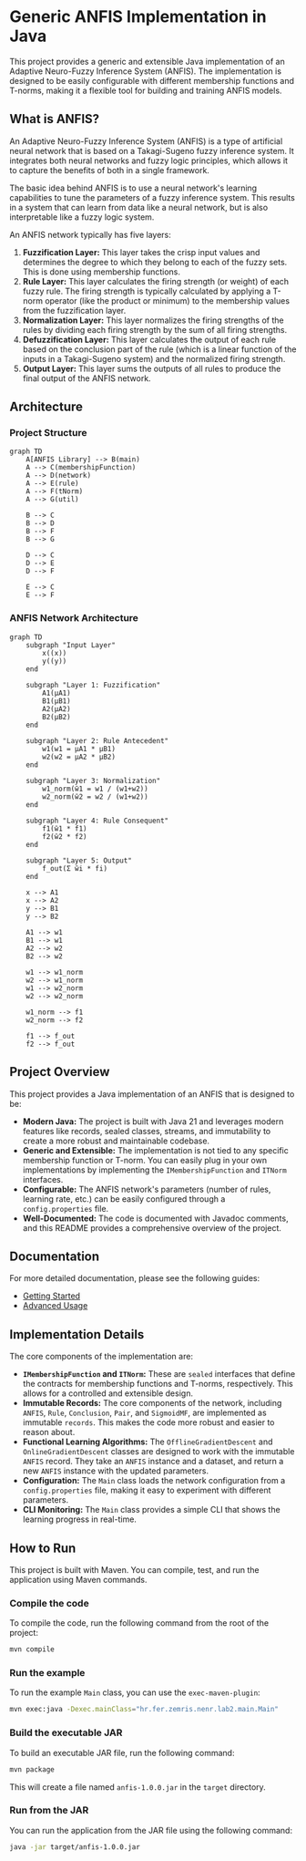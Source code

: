 # Generic ANFIS Implementation in Java

This project provides a generic and extensible Java implementation of an Adaptive Neuro-Fuzzy Inference System (ANFIS). The implementation is designed to be easily configurable with different membership functions and T-norms, making it a flexible tool for building and training ANFIS models.

## What is ANFIS?

An Adaptive Neuro-Fuzzy Inference System (ANFIS) is a type of artificial neural network that is based on a Takagi-Sugeno fuzzy inference system. It integrates both neural networks and fuzzy logic principles, which allows it to capture the benefits of both in a single framework.

The basic idea behind ANFIS is to use a neural network's learning capabilities to tune the parameters of a fuzzy inference system. This results in a system that can learn from data like a neural network, but is also interpretable like a fuzzy logic system.

An ANFIS network typically has five layers:

1.  **Fuzzification Layer:** This layer takes the crisp input values and determines the degree to which they belong to each of the fuzzy sets. This is done using membership functions.
2.  **Rule Layer:** This layer calculates the firing strength (or weight) of each fuzzy rule. The firing strength is typically calculated by applying a T-norm operator (like the product or minimum) to the membership values from the fuzzification layer.
3.  **Normalization Layer:** This layer normalizes the firing strengths of the rules by dividing each firing strength by the sum of all firing strengths.
4.  **Defuzzification Layer:** This layer calculates the output of each rule based on the conclusion part of the rule (which is a linear function of the inputs in a Takagi-Sugeno system) and the normalized firing strength.
5.  **Output Layer:** This layer sums the outputs of all rules to produce the final output of the ANFIS network.

## Architecture

### Project Structure

```mermaid
graph TD
    A[ANFIS Library] --> B(main)
    A --> C(membershipFunction)
    A --> D(network)
    A --> E(rule)
    A --> F(tNorm)
    A --> G(util)

    B --> C
    B --> D
    B --> F
    B --> G

    D --> C
    D --> E
    D --> F

    E --> C
    E --> F
```

### ANFIS Network Architecture

```mermaid
graph TD
    subgraph "Input Layer"
        x((x))
        y((y))
    end

    subgraph "Layer 1: Fuzzification"
        A1(μA1)
        B1(μB1)
        A2(μA2)
        B2(μB2)
    end

    subgraph "Layer 2: Rule Antecedent"
        w1(w1 = μA1 * μB1)
        w2(w2 = μA2 * μB2)
    end

    subgraph "Layer 3: Normalization"
        w1_norm(w̄1 = w1 / (w1+w2))
        w2_norm(w̄2 = w2 / (w1+w2))
    end

    subgraph "Layer 4: Rule Consequent"
        f1(w̄1 * f1)
        f2(w̄2 * f2)
    end

    subgraph "Layer 5: Output"
        f_out(Σ w̄i * fi)
    end

    x --> A1
    x --> A2
    y --> B1
    y --> B2

    A1 --> w1
    B1 --> w1
    A2 --> w2
    B2 --> w2

    w1 --> w1_norm
    w2 --> w1_norm
    w1 --> w2_norm
    w2 --> w2_norm

    w1_norm --> f1
    w2_norm --> f2

    f1 --> f_out
    f2 --> f_out
```

## Project Overview

This project provides a Java implementation of an ANFIS that is designed to be:

*   **Modern Java:** The project is built with Java 21 and leverages modern features like records, sealed classes, streams, and immutability to create a more robust and maintainable codebase.
*   **Generic and Extensible:** The implementation is not tied to any specific membership function or T-norm. You can easily plug in your own implementations by implementing the `IMembershipFunction` and `ITNorm` interfaces.
*   **Configurable:** The ANFIS network's parameters (number of rules, learning rate, etc.) can be easily configured through a `config.properties` file.
*   **Well-Documented:** The code is documented with Javadoc comments, and this README provides a comprehensive overview of the project.

## Documentation

For more detailed documentation, please see the following guides:

*   [Getting Started](./docs/GettingStarted.md)
*   [Advanced Usage](./docs/AdvancedUsage.md)

## Implementation Details

The core components of the implementation are:

*   **`IMembershipFunction` and `ITNorm`:** These are `sealed` interfaces that define the contracts for membership functions and T-norms, respectively. This allows for a controlled and extensible design.
*   **Immutable Records:** The core components of the network, including `ANFIS`, `Rule`, `Conclusion`, `Pair`, and `SigmoidMF`, are implemented as immutable `records`. This makes the code more robust and easier to reason about.
*   **Functional Learning Algorithms:** The `OfflineGradientDescent` and `OnlineGradientDescent` classes are designed to work with the immutable `ANFIS` record. They take an `ANFIS` instance and a dataset, and return a new `ANFIS` instance with the updated parameters.
*   **Configuration:** The `Main` class loads the network configuration from a `config.properties` file, making it easy to experiment with different parameters.
*   **CLI Monitoring:** The `Main` class provides a simple CLI that shows the learning progress in real-time.

## How to Run

This project is built with Maven. You can compile, test, and run the application using Maven commands.

### Compile the code

To compile the code, run the following command from the root of the project:

```bash
mvn compile
```

### Run the example

To run the example `Main` class, you can use the `exec-maven-plugin`:

```bash
mvn exec:java -Dexec.mainClass="hr.fer.zemris.nenr.lab2.main.Main"
```

### Build the executable JAR

To build an executable JAR file, run the following command:

```bash
mvn package
```

This will create a file named `anfis-1.0.0.jar` in the `target` directory.

### Run from the JAR

You can run the application from the JAR file using the following command:

```bash
java -jar target/anfis-1.0.0.jar
```
